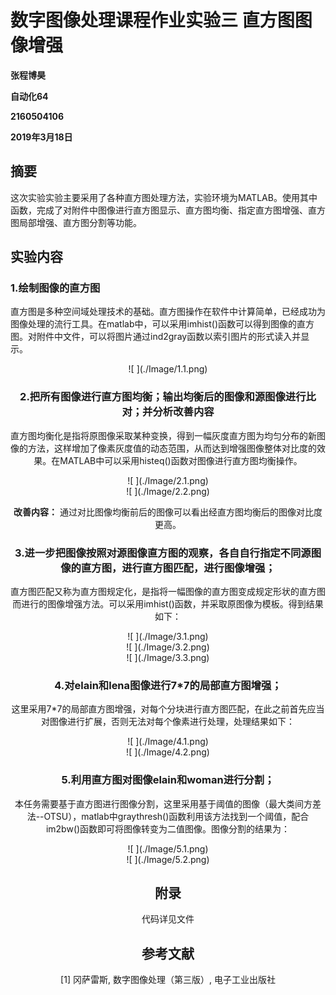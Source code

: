  
 
 
# 数字图像处理课程作业实验三 直方图图像增强

**张程博昊**

**自动化64**

**2160504106**

**2019年3月18日**

 

## 摘要

这次实验实验主要采用了各种直方图处理方法，实验环境为MATLAB。使用其中函数，完成了对附件中图像进行直方图显示、直方图均衡、指定直方图增强、直方图局部增强、直方图分割等功能。

 

## 实验内容

### 1.绘制图像的直方图

直方图是多种空间域处理技术的基础。直方图操作在软件中计算简单，已经成功为图像处理的流行工具。在matlab中，可以采用imhist()函数可以得到图像的直方图。对附件中文件，可以将图片通过ind2gray函数以索引图片的形式读入并显示。

<div align = center>
 ![ ](./Image/1.1.png)


### 2.把所有图像进行直方图均衡；输出均衡后的图像和源图像进行比对；并分析改善内容

直方图均衡化是指将原图像采取某种变换，得到一幅灰度直方图为均匀分布的新图像的方法，这样增加了像素灰度值的动态范围，从而达到增强图像整体对比度的效果。在MATLAB中可以采用histeq()函数对图像进行直方图均衡操作。

<div align = center>
 ![ ](./Image/2.1.png)
 
 <div align = center>
 ![ ](./Image/2.2.png)

**改善内容：**
通过对比图像均衡前后的图像可以看出经直方图均衡后的图像对比度更高。

 

### 3.进一步把图像按照对源图像直方图的观察，各自自行指定不同源图像的直方图，进行直方图匹配，进行图像增强；


直方图匹配又称为直方图规定化，是指将一幅图像的直方图变成规定形状的直方图而进行的图像增强方法。可以采用imhist()函数，并采取原图像为模板。得到结果如下：

<div align = center>
 ![ ](./Image/3.1.png)
 
 <div align = center>
 ![ ](./Image/3.2.png)
 
 <div align = center>
 ![ ](./Image/3.3.png)


### 4.对elain和lena图像进行7*7的局部直方图增强；
这里采用7*7的局部直方图增强，对每个分块进行直方图匹配，在此之前首先应当对图像进行扩展，否则无法对每个像素进行处理，处理结果如下：

<div align = center>
 ![ ](./Image/4.1.png)
 
 <div align = center>
 ![ ](./Image/4.2.png)


### 5.利用直方图对图像elain和woman进行分割；
本任务需要基于直方图进行图像分割，这里采用基于阈值的图像（最大类间方差法--OTSU），matlab中graythresh()函数利用该方法找到一个阈值，配合im2bw()函数即可将图像转变为二值图像。图像分割的结果为：

 <div align = center>
 ![ ](./Image/5.1.png)
 
 <div align = center>
 ![ ](./Image/5.2.png)

## 附录

代码详见文件

 

## 参考文献

[1] 冈萨雷斯, 数字图像处理（第三版）, 电子工业出版社

